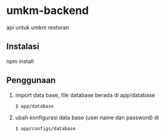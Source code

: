 # umkm-backend
api untuk umkm restoran

## Instalasi
npm install

## Penggunaan


1. import data base, file database berada di app/database
    ```
    $ app/database
    ```

2. ubah konfigurasi data base (user name dan password) di 
    ```
    $ app/configs/database
    ```



